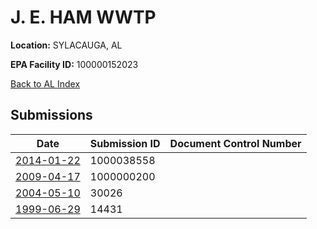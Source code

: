 # J. E. HAM WWTP

**Location:** SYLACAUGA, AL

**EPA Facility ID:** 100000152023

[Back to AL Index](../../index.md)

## Submissions

| Date | Submission ID | Document Control Number |
|------|--------------|-------------------------|
| [2014-01-22](submissions/1000038558.md) | 1000038558 |  |
| [2009-04-17](submissions/1000000200.md) | 1000000200 |  |
| [2004-05-10](submissions/30026.md) | 30026 |  |
| [1999-06-29](submissions/14431.md) | 14431 |  |
